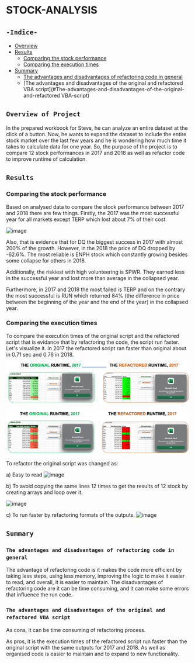 # STOCK-ANALYSIS

## `-Indice-`

- [Overview](#overview-of-project)
- [Results](#results)
  - [Comparing the stock performance](#Comparing-the-stock-performance)
  - [Comparing the execution times](#Comparing-the-execution-times)
- [Summary](#summary)
  - [The advantages and disadvantages of refactoring code in general](#The-advantages-and-disadvantages-of-refactoring-code-in-general)
  - [The advantages and disadvantages of the original and refactored VBA script](#The-advantages-and-disadvantages-of-the-original-and-refactored VBA-script)

## `Overview of Project`

In the prepared workbook for Steve, he can analyze an entire dataset at the click of a button. Now, he wants to expand the dataset to include the entire stock market over the last few years and he is wondering how much time it takes to calculate data for one year. So, the purpose of the project is to compare 12 stock performances in 2017 and 2018 as well as refactor code to improve runtime of calculation.

## `Results`

### Comparing the stock performance

Based on analysed data to compare the stock performance between 2017 and 2018 there are few things.
Firstly, the 2017 was the most successful year for all markets except TERP which lost about 7% of their cost.

![image](https://user-images.githubusercontent.com/68247343/124628254-47e5f400-de4e-11eb-821c-fc8ecfbd80d3.png)

Also, that is evidence that for DQ the biggest success in 2017 with almost 200% of the growth. However, in the 2018 the price of DQ dropped by -62.6%. The most reliable is ENPH stock which constantly growing besides some collapse for others in 2018.

Additionally, the riskiest with high volunteering is SPWR. They earned less in the successful year and lost more than average in the collapsed year.

Furthermore, in 2017 and 2018 the most failed is TERP and on the contrary the most successful is RUN which returned 84% (the difference in price between the beginning of the year and the end of the year) in the collapsed year. 

### Comparing the execution times

To compare the execution times of the original script and the refactored script that is evidance that by refactoring the code, the script run faster. Let's visualize it. In 2017 the refactored script ran faster than original about in 0.71 sec and 0.76 in 2018.

![2017_runtime](./Resources/VBA_Challenge_2017.png)

![2018_runtime](./Resources/VBA_Challenge_2018.png)

To refactor the original script was changed as:

a) Easy to read
![image](https://user-images.githubusercontent.com/68247343/124638287-c6e02a00-de58-11eb-8b66-6e398dfdf783.png)

b) To avoid copying the same lines 12 times to get the results of 12 stock by creating arrays and loop over it.

![image](https://user-images.githubusercontent.com/68247343/124638446-f68f3200-de58-11eb-9ab9-8c3ba63a4886.png)

c) To run faster by refactoring formats of the outputs.
![image](https://user-images.githubusercontent.com/68247343/124638639-2f2f0b80-de59-11eb-9b08-e9fc89ecc3f8.png)


## `Summary`

### `The advantages and disadvantages of refactoring code in general`

The advantage of refactoring code is it makes the code more efficient by taking less steps, using less memory, improving the logic to make it easier to read, and overall, it is easier to maintain. 
The disadvantages of refactoring code are it can be time consuming, and it can make some errors that influence the run code.

### `The advantages and disadvantages of the original and refactored VBA script`

As cons, it can be time consuming of refactoring process.

As pros, it is the execution times of the refactored script run faster than the original script with the same outputs for 2017 and 2018. As well as organised code is easier to maintain and to expand to new functionality.
